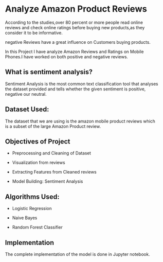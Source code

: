 # Analyze Amazon Product Reviews

According to the studies,over 80 percent or more people read online reviews and check online ratings before buying new products,as they consider it to be informative.

negative Reviews have a great influence on Customers buying products.

In this Project I have analyze Amazon Reviews and Ratings on Mobile Phones.I have worked on both positive and negative reviews.

## What is sentiment analysis?

Sentiment Analysis is the most common text classification tool that analyses the dataset provided and tells whether the given sentiment is positive, negative our neutral.

## Dataset Used: 

The dataset that we are using is the amazon mobile product reviews which is a subset of the large Amazon Product review.

## Objectives of Project

* Preprocessing and Cleaning of Dataset

* Visualization from reviews

* Extracting Features from Cleaned reviews

* Model Building: Sentiment Analysis

## Algorithms Used:

* Logistic Regression

* Naive Bayes

* Random Forest Classifier

## Implementation

The complete implementation of the model is done in Jupyter notebook. 
